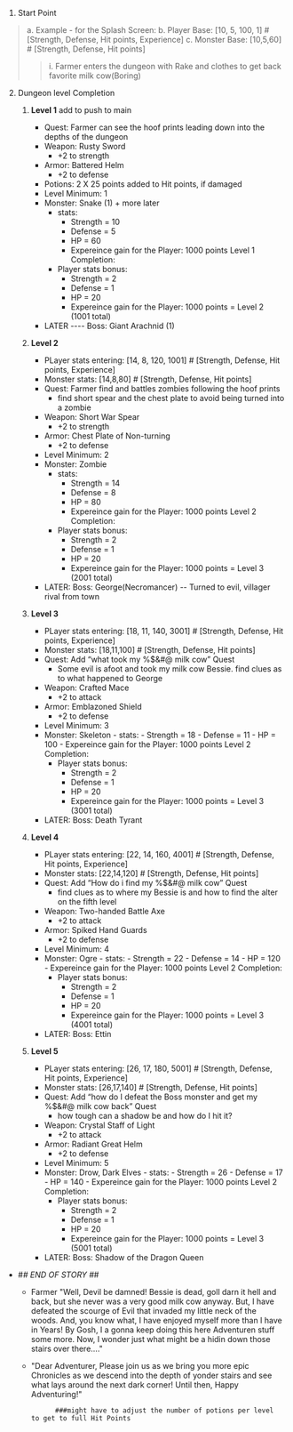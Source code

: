 1. Start Point 
>a. Example - for the Splash Screen: 
>b. Player Base: [10, 5, 100, 1] # [Strength, Defense, Hit points, Experience]
>c. Monster Base: [10,5,60] # [Strength, Defense, Hit points]
>>i. Farmer enters the dungeon with Rake and clothes to get back favorite milk cow(Boring) 
2. Dungeon level Completion
    1. **Level 1**
    add to push to main
        - Quest: Farmer can see the hoof prints leading down into the depths of the dungeon
        - Weapon: Rusty Sword
            - +2 to strength
        - Armor: Battered Helm
            - +2 to defense
        - Potions: 2 X 25 points added to Hit points, if damaged
        - Level Minimum: 1
        - Monster: Snake (1) + more later
            - stats:
                - Strength = 10
                - Defense = 5
                - HP = 60
                - Expereince gain for the Player: 1000 points
        Level 1 Completion:
            - Player stats bonus:
                - Strength = 2
                - Defense = 1
                - HP = 20
                - Expereince gain for the Player: 1000 points = Level 2 (1001 total)
        - LATER ---- Boss: Giant Arachnid (1)

    2. **Level 2**
        - PLayer stats entering: [14, 8, 120, 1001] # [Strength, Defense, Hit points, Experience]
        - Monster stats: [14,8,80] # [Strength, Defense, Hit points]
        - Quest: Farmer find and battles zombies following the hoof prints
            - find short spear and the chest plate to avoid being turned into a zombie
        - Weapon: Short War Spear
            - +2 to strength
        - Armor: Chest Plate of Non-turning
            - +2 to defense
        - Level Minimum: 2
        - Monster: Zombie
            - stats:
                - Strength = 14
                - Defense = 8
                - HP = 80
                - Expereince gain for the Player: 1000 points
        Level 2 Completion:
            - Player stats bonus:
                - Strength = 2
                - Defense = 1
                - HP = 20
                - Expereince gain for the Player: 1000 points = Level 3 (2001 total)
        - LATER: Boss: George(Necromancer) -- Turned to evil, villager rival from town

    3. **Level 3**
        - PLayer stats entering: [18, 11, 140, 3001] # [Strength, Defense, Hit points, Experience]
        - Monster stats: [18,11,100] # [Strength, Defense, Hit points]
        - Quest: Add “what took my %$&#@ milk cow” Quest
            - Some evil is afoot and took my milk cow Bessie. find clues as to what happened to George
        - Weapon: Crafted Mace
            - +2 to attack
        - Armor: Emblazoned Shield
            - +2 to defense
        - Level Minimum: 3
        - Monster: Skeleton
                - stats:
                    - Strength = 18
                    - Defense = 11
                    - HP = 100
                    - Expereince gain for the Player: 1000 points
        Level 2 Completion:
            - Player stats bonus:
                - Strength = 2
                - Defense = 1
                - HP = 20
                - Expereince gain for the Player: 1000 points = Level 3 (3001 total)
        - LATER: Boss: Death Tyrant

    4. **Level 4**
        - PLayer stats entering: [22, 14, 160, 4001] # [Strength, Defense, Hit points, Experience]
        - Monster stats: [22,14,120] # [Strength, Defense, Hit points]
        - Quest: Add “How do i find my %$&#@ milk cow” Quest
            - find clues as to where my Bessie is and how to find the alter on the fifth level
        - Weapon: Two-handed Battle Axe
            - +2 to attack
        - Armor: Spiked Hand Guards
            - +2 to defense
        - Level Minimum: 4
        - Monster: Ogre
                - stats:
                    - Strength = 22
                    - Defense = 14
                    - HP = 120
                    - Expereince gain for the Player: 1000 points
        Level 2 Completion:
            - Player stats bonus:
                - Strength = 2
                - Defense = 1
                - HP = 20
                - Expereince gain for the Player: 1000 points = Level 3 (4001 total)
        - LATER: Boss: Ettin

    5. **Level 5**
        - PLayer stats entering: [26, 17, 180, 5001] # [Strength, Defense, Hit points, Experience]
        - Monster stats: [26,17,140] # [Strength, Defense, Hit points]
        - Quest: Add “how do I defeat the Boss monster and get my %$&#@ milk cow back” Quest
            - how tough can a shadow be and how do I hit it?
        - Weapon: Crystal Staff of Light
            - +2 to attack
        - Armor: Radiant Great Helm
            - +2 to defense
        - Level Minimum: 5
        - Monster: Drow, Dark Elves
                - stats:
                    - Strength = 26
                    - Defense = 17
                    - HP = 140
                    - Expereince gain for the Player: 1000 points
        Level 2 Completion:
            - Player stats bonus:
                - Strength = 2
                - Defense = 1
                - HP = 20
                - Expereince gain for the Player: 1000 points = Level 3 (5001 total)
        - LATER: Boss: Shadow of the Dragon Queen

- #*# END OF STORY #*# 
    - Farmer "Well, Devil be damned! Bessie is dead, goll darn it hell and back, but she never was a very good milk cow anyway. But, I have defeated the scourge of Evil that invaded my little neck of the woods. And, you know what, I have enjoyed myself more than I have in Years! By Gosh, I a gonna keep doing this here Adventuren stuff some more.
    Now, I wonder just what might be a hidin down those stairs over there...."
    - "Dear Adventurer, Please join us as we bring you more epic Chronicles as we descend into the depth of yonder stairs and see what lays around the next dark corner! Until then, Happy Adventuring!"

                ###might have to adjust the number of potions per level to get to full Hit Points
